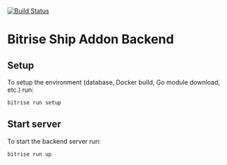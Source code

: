 [![Build Status](https://app.bitrise.io/app/dd3a27f65d8c8a5e/status.svg?token=LZLNTOHgYJwYl3TBfvmGsg&branch=master)](https://app.bitrise.io/app/dd3a27f65d8c8a5e)

# Bitrise Ship Addon Backend

## Setup

To setup the environment (database, Docker build, Go module download, etc.) run:

```
bitrise run setup
```

## Start server

To start the backend server run:

```
bitrise run up
```
